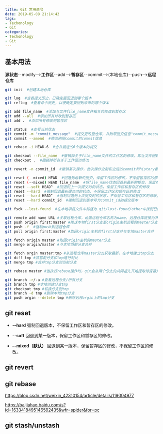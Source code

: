 ```yaml
---
title: Git 常用命令
date: 2019-05-08 21:14:43
tags: 
- Techonology
- Git
categories: 
- Techonology
- Git
---
```




## 基本用法

**源状态**--modify-->**工作区**--add-->**暂存区**--commit-->(本地仓库)--push-->**远程仓库**

```sh
git init  #创建本地仓库

git log  #查看提交历史，已确定要回退到哪个版本
git reflog  #查看命令历史，以便确定要回到未来的哪个版本

git add file_name  #添加与文件file_name文件相关的修改到暂存区
git add --all  #添加所有修改到暂存区
git add .  #添加所有修改到暂存区

git status  #查看当前状态
git commit -m "commit_message"  #提交更改至仓库，并附带提交信息"commit_message"
git commit --amend  #修改刚刚commit的commit信息

git rebase -i HEAD~6  #合并最近的6个版本的提交

git checkout --file_name  #撤销掉关于file_name文件的工作区的修改，即让文件回到最近一次git commit或git add时的状态
git checkout .  #撤销掉所有关于工作区的修改

git revert -n commit_id  #撤销某次操作，此次操作之前和之后的commit和history都会保留，并且把这次撤销作为一次最新的提交

git reset (--mixed) HEAD  #回退到最新的提交，保留工作区的修改，不保留暂存区的修改记录
git reset (--mixed) HEAD file_name  #将file_name状态回退到最新的提交，保留对其工作区的修改
git reset --soft HEAD^  #回退到上一次提交时的状态，保留工作区和暂存区的修改
git reset --hard  #强制回退最新提交时的状态，不保留工作区和暂存区的修改
git reset --hard HEAD^  #强制回退到上次提交时的状态，不保留工作区和暂存区的修改，HEAD是指向最新的提交，上一次提交是HEAD^,上上次是HEAD^^,也可以写成HEAD～2，并以此类推
git reset --hard commit_id  #强制回退到版本号为commit_id的提交版本

git fsck --lost-found  #在本地项目文件中路径为.git/lost-found/other中找到已经add但没有commit的文件(一般是在错误使用git reset --hard 后补偿用 )


```





```sh
git remote add name URL #关联远程仓库，设置远程仓库名称为name，远程仓库链接为URL
git push origin first:master #推送本地first分支至origin主机远程的master分支，如果远程没有则创建
git push -f  #强制push到远程仓库
git pull origin first:master #取回origin主机的first分支并与本地master合并

git fetch origin master #取回origin主机的master分支
git merge origin/master #与本地当前分支合并

git fetch orgin master:tmp #从远程仓库master分支获取最新，在本地建立tmp分支
git diff tmp #將當前分支和tmp進行對比
git merge tmp #合并tmp分支到当前分支

git rebase master #当执行rebase操作时，git会从两个分支的共同祖先开始提取待变基分支上的修改，然后将待变基分支指向基分支的最新提交，最后将刚才提取的修改应用到基分支的最新提交的后面。若当前处于feature分支，且是从某个基底a修改而来，master也是从a修改而来，执行之后，保存feature的提交，然后删除，找到master最新提交，并应用保存的提交；这样feature的基底就变成了master。

git branch -r/-a #查看远程分支/所有分支
git branch tmp #本地创建分支tmp
git checkout tmp #切换分支到tmp
git branch -d tmp #删除本地tmp分支
git push orgin --delete tmp #删除远程orgin上的tmp分支
```



## git reset

- **-–hard** 强制回退版本，不保留工作区和暂存区的修改。

- **--soft** 回退到某一版本，保留工作区和暂存区的修改。

- **–-mixed（默认）** 回退到某一版本，保留暂存区的修改，不保留工作区的修改。





## git revert





## git rebase

https://blog.csdn.net/weixin_42310154/article/details/119004977

https://baijiahao.baidu.com/s?id=1633418495146592435&wfr=spider&for=pc

## git stash/unstash
